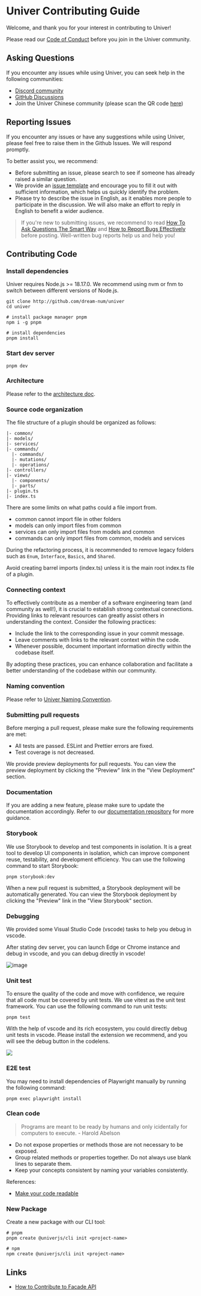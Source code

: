 <!-- https://univer.ai/guides/sheet/contributing/ -->

# Univer Contributing Guide

Welcome, and thank you for your interest in contributing to Univer!

Please read our [Code of Conduct](./CODE_OF_CONDUCT.md) before you join in the Univer community.

## Asking Questions

If you encounter any issues while using Univer, you can seek help in the following communities:

-   [Discord community](https://discord.gg/z3NKNT6D2f)
-   [GitHub Discussions](https://github.com/dream-num/univer/discussions)
-   Join the Univer Chinese community (please scan the QR code [here](https://univer.ai/enterprises/#%E8%8E%B7%E5%8F%96%E5%95%86%E4%B8%9A%E7%89%88))

## Reporting Issues

If you encounter any issues or have any suggestions while using Univer, please feel free to raise them in the Github Issues. We will respond promptly.

To better assist you, we recommend:

-   Before submitting an issue, please search to see if someone has already raised a similar question.
-   We provide an [issue template](https://github.com/dream-num/univer/issues/new/choose) and encourage you to fill it out with sufficient information, which helps us quickly identify the problem.
-   Please try to describe the issue in English, as it enables more people to participate in the discussion. We will also make an effort to reply in English to benefit a wider audience.

> If you're new to submitting issues, we recommend to read [How To Ask Questions The Smart Way](http://www.catb.org/~esr/faqs/smart-questions.html) and [How to Report Bugs Effectively](https://www.chiark.greenend.org.uk/~sgtatham/bugs.html) before posting. Well-written bug reports help us and help you!

## Contributing Code

### Install dependencies

Univer requires Node.js >= 18.17.0. We recommend using nvm or fnm to switch between different versions of Node.js.

```shell
git clone http://github.com/dream-num/univer
cd univer

# install package manager pnpm
npm i -g pnpm

# install dependencies
pnpm install

```

### Start dev server

```shell
pnpm dev
```

### Architecture

Please refer to the [architecture doc](https://github.com/dream-num/univer/wiki/Univer-Architecture).

### Source code organization

The file structure of a plugin should be organized as follows:

```
|- common/
|- models/
|- services/
|- commands/
  |- commands/
  |- mutations/
  |- operations/
|- controllers/
|- views/
  |- components/
  |- parts/
|- plugin.ts
|- index.ts
```

There are some limits on what paths could a file import from.

-   common cannot import file in other folders
-   models can only import files from common
-   services can only import files from models and common
-   commands can only import files from common, models and services

During the refactoring process, it is recommended to remove legacy folders such as `Enum`, `Interface`, `Basics`, and `Shared`.

Avoid creating barrel imports (index.ts) unless it is the main root index.ts file of a plugin.

### Connecting context

To effectively contribute as a member of a software engineering team (and community as well!), it is crucial to establish strong contextual connections. Providing links to relevant resources can greatly assist others in understanding the context. Consider the following practices:

- Include the link to the corresponding issue in your commit message.
- Leave comments with links to the relevant context within the code.
- Whenever possible, document important information directly within the codebase itself.

By adopting these practices, you can enhance collaboration and facilitate a better understanding of the codebase within our community.

### Naming convention

Please refer to [Univer Naming Convention](./docs/NAMING_CONVENTION.md).

### Submitting pull requests

Before merging a pull request, please make sure the following requirements are met:

-   All tests are passed. ESLint and Prettier errors are fixed.
-   Test coverage is not decreased.

We provide preview deployments for pull requests. You can view the preview deployment by clicking the "Preview" link in the "View Deployment" section.

### Documentation

If you are adding a new feature, please make sure to update the documentation accordingly. Refer to our [documentation repository](https://github.com/dream-num/docs) for more guidance.

### Storybook

We use Storybook to develop and test components in isolation. It is a great tool to develop UI components in isolation, which can improve component reuse, testability, and development efficiency. You can use the following command to start Storybook:

```shell
pnpm storybook:dev
```

When a new pull request is submitted, a Storybook deployment will be automatically generated. You can view the Storybook deployment by clicking the "Preview" link in the "View Storybook" section.

### Debugging

We provided some Visual Studio Code (vscode) tasks to help you debug in vscode.

After stating dev server, you can launch Edge or Chrome instance and debug in vscode, and you can debug directly in vscode!

![image](https://github.com/dream-num/univer/assets/12122021/25da436c-2155-4ea0-8646-ff3b3dc23112)

### Unit test

To ensure the quality of the code and move with confidence, we require that all code must be covered by unit tests. We use vitest as the unit test framework. You can use the following command to run unit tests:

```shell
pnpm test
```

With the help of vscode and its rich ecosystem, you could directly debug unit tests in vscode. Please install the extension we recommend, and you will see the debug button in the codelens.

![](./docs/img/debug-unit-test.png)

### E2E test

You may need to install dependencies of Playwright manually by running the following command:

```shell
pnpm exec playwright install
```

### Clean code

> Programs are meant to be ready by humans and only icidentally for computers to execute. - Harold Abelson

-   Do not expose properties or methods those are not necessary to be exposed.
-   Group related methods or properties together. Do not always use blank lines to separate them.
-   Keep your concepts consistent by naming your variables consistently.

References:

* [Make your code readable](https://www.notonlycode.org/make-your-code-readable/)

### New Package

Create a new package with our CLI tool:

```shell
# pnpm
pnpm create @univerjs/cli init <project-name>

# npm
npm create @univerjs/cli init <project-name>

```

## Links

* [How to Contribute to Facade API](./packages/facade/docs/CONTRIBUTING.md)
